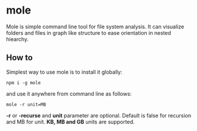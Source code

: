 # mole
Mole is simple command line tool for file system analysis. It can visualize folders and files in graph like structure to ease orientation in nested hiearchy.

## How to
Simplest way to use mole is to install it globally:  

`npm i -g mole`

and use it anywhere from command line as follows:  

`mole -r unit=MB`

**-r** or **-recurse** and **unit** parameter are optional. Default is false for recursion and MB for unit. **KB, MB and GB** units are supported. 
